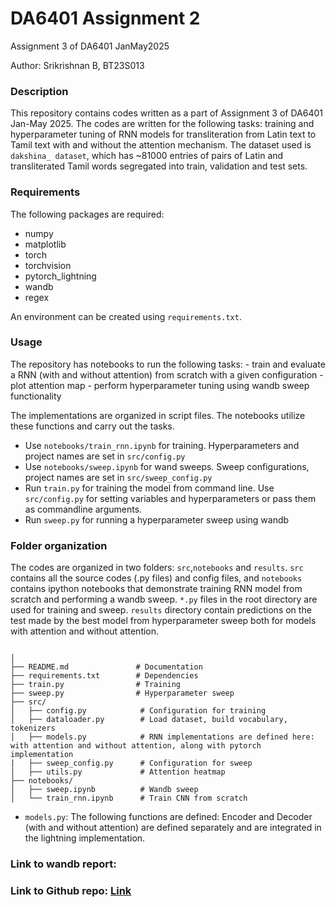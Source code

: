 # DA6401 Assignment 2
Assignment 3 of DA6401 JanMay2025

Author: Srikrishnan B, BT23S013

### Description
This repository contains codes written as a part of Assignment 3 of DA6401 Jan-May 2025. The codes are written for the following tasks: training and hyperparameter tuning of RNN models for transliteration from Latin text to Tamil text with and without the attention mechanism. The dataset used is `dakshina_ dataset`, which has ~81000 entries of pairs of Latin and transliterated Tamil words segregated into train, validation and test sets.  

### Requirements
The following packages are required:
- numpy   
- matplotlib
- torch
- torchvision
- pytorch_lightning
- wandb
- regex

An environment can be created using `requirements.txt`.

### Usage

The repository has notebooks to run the following tasks:
    - train and evaluate a RNN (with and without attention) from scratch with a given configuration
        - plot attention map
    - perform hyperparameter tuning using wandb sweep functionality

The implementations are organized in script files. The notebooks utilize these functions and carry out the tasks.

- Use `notebooks/train_rnn.ipynb` for training. Hyperparameters and project names are set in `src/config.py`
- Use `notebooks/sweep.ipynb` for wand sweeps. Sweep configurations, project names are set in `src/sweep_config.py`
- Run `train.py` for training the model from command line. Use `src/config.py` for setting variables and hyperparameters or pass them as commandline arguments. 
- Run `sweep.py` for running a hyperparameter sweep using wandb

### Folder organization

The codes are organized in two folders: `src`,`notebooks` and `results`. `src` contains all the source codes (.py files) and config files, and `notebooks` contains ipython notebooks that demonstrate training RNN model from scratch and performing a wandb sweep. `*.py` files in the root directory are used for training and sweep. `results` directory contain predictions on the test made by the best model from hyperparameter sweep both for models with attention and without attention.

```

│
├── README.md               # Documentation
├── requirements.txt        # Dependencies
├── train.py                # Training
├── sweep.py                # Hyperparameter sweep
├── src/                   
│   ├── config.py            # Configuration for training
│   ├── dataloader.py        # Load dataset, build vocabulary, tokenizers
│   ├── models.py            # RNN implementations are defined here: with attention and without attention, along with pytorch implementation
|   ├── sweep_config.py      # Configuration for sweep
│   ├── utils.py             # Attention heatmap
├── notebooks/              
│   ├── sweep.ipynb          # Wandb sweep
│   └── train_rnn.ipynb      # Train CNN from scratch

```

- `models.py`: The following functions are defined: Encoder and Decoder (with and without attention) are defined separately and are integrated in the lightning implementation.



### Link to wandb report: 
### Link to Github repo: [Link](https://github.com/srikrishnan-b/DL6401_A3) 
 

